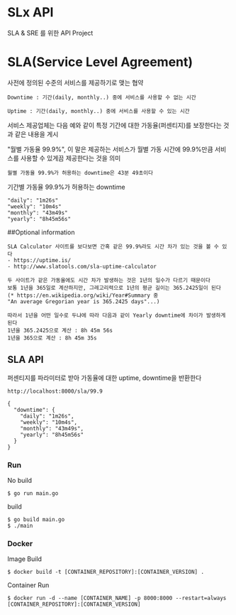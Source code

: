 # SLx API

SLA & SRE 를 위한 API Project

# SLA(Service Level Agreement)
사전에 정의된 수준의 서비스를 제공하기로 맺는 협약

```shell
Downtime : 기간(daily, monthly..) 중에 서비스를 사용할 수 없는 시간
```
```shell
Uptime : 기간(daily, monthly..) 중에 서비스를 사용할 수 있는 시간
```

서비스 제공업체는 다음 예와 같이 특정 기간에 대한 가동율(퍼센티지)를 보장한다는 것과 같은 내용을 게시

"월별 가동율 99.9%", 이 말은 제공하는 서비스가 월별 가동 시간에 99.9%만큼 서비스를 사용할 수 있게끔 제공한다는 것을 의미
```shell
월별 가동율 99.9%가 허용하는 downtime은 43분 49초이다
```

기간별 가동율 99.9%가 허용하는 downtime
```shell
"daily": "1m26s"
"weekly": "10m4s"
"monthly": "43m49s"
"yearly": "8h45m56s"
```

##Optional information
```shell
SLA Calculator 사이트를 보다보면 간혹 같은 99.9%라도 시간 차가 있는 것을 볼 수 있다
- https://uptime.is/
- http://www.slatools.com/sla-uptime-calculator

두 사이트가 같은 가동율에도 시간 차가 발생하는 것은 1년의 일수가 다르기 때문이다
보통 1년을 365일로 계산하지만, 그레고리력으로 1년의 평균 길이는 365.2425일이 된다
(* https://en.wikipedia.org/wiki/Year#Summary 중
"An average Gregorian year is 365.2425 days"...)
 
따라서 1년을 어떤 일수로 두냐에 따라 다음과 같이 Yearly downtime에 차이가 발생하게 된다
1년을 365.2425으로 계산 : 8h 45m 56s
1년을 365으로 계산 : 8h 45m 35s
```

## SLA API
퍼센티지를 파라미터로 받아 가동율에 대한 uptime, downtime을 반환한다
```shell
http://localhost:8000/sla/99.9

{
  "downtime": {
    "daily": "1m26s",
    "weekly": "10m4s",
    "monthly": "43m49s",
    "yearly": "8h45m56s"
  }
}
```

### Run
No build
```shell
$ go run main.go
```

build
```shell
$ go build main.go
$ ./main
```

### Docker
Image Build
```shell
$ docker build -t [CONTAINER_REPOSITORY]:[CONTAINER_VERSION] .
```

Container Run
```shell
$ docker run -d --name [CONTAINER_NAME] -p 8000:8000 --restart=always [CONTAINER_REPOSITORY]:[CONTAINER_VERSION]
```
